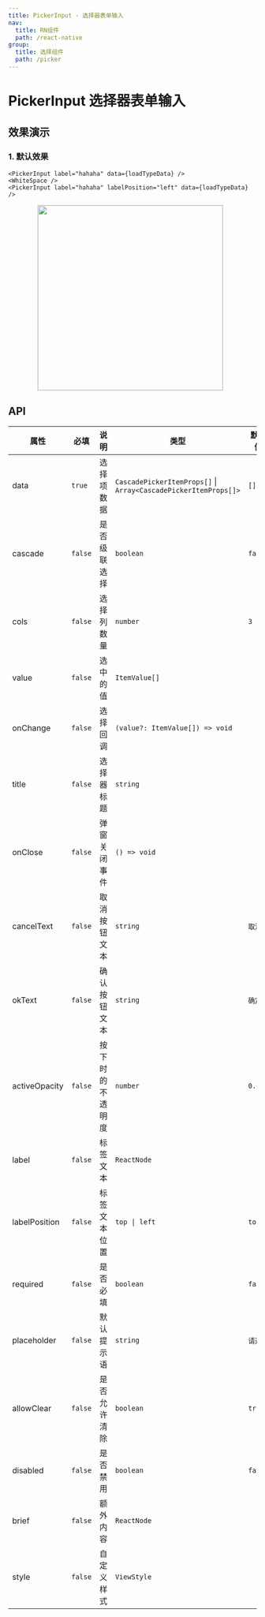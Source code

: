```yaml
---
title: PickerInput - 选择器表单输入
nav:
  title: RN组件
  path: /react-native
group:
  title: 选择组件
  path: /picker
---
```


# PickerInput 选择器表单输入

## 效果演示

### 1. 默认效果

```tsx | pure
<PickerInput label="hahaha" data={loadTypeData} />
<WhiteSpace />
<PickerInput label="hahaha" labelPosition="left" data={loadTypeData} />
```

<center>
  <figure>
    <img
      src="https://td-dev-public.oss-cn-hangzhou.aliyuncs.com/maoyes-app/1644825727475637877.gif"
      style="width: 375px; margin-right: 10px; border: 1px solid #ddd;"
    />
  </figure>
</center>

## API

| 属性 | 必填 | 说明 | 类型 | 默认值 |
| --- | --- | --- | --- | --- |
| data | `true` | 选择项数据 | `CascadePickerItemProps[]` \| `Array<CascadePickerItemProps[]>` | `[]` |
| cascade | `false` | 是否级联选择 | `boolean` | `false` |
| cols | `false` | 选择列数量 | `number` | `3` |
| value | `false` | 选中的值 | `ItemValue[]` |  |
| onChange | `false` | 选择回调 | `(value?: ItemValue[]) => void` |  |
| title | `false` | 选择器标题 | `string` |  |
| onClose | `false` | 弹窗关闭事件 | `() => void` |  |
| cancelText | `false` | 取消按钮文本 | `string` | `取消` |
| okText | `false` | 确认按钮文本 | `string` | `确定` |
| activeOpacity | `false` | 按下时的不透明度 | `number` | `0.6` |
| label | `false` | 标签文本 | `ReactNode` |  |
| labelPosition | `false` | 标签文本位置 | `top \| left` | `top` |
| required | `false` | 是否必填 | `boolean` | `false` |
| placeholder | `false` | 默认提示语 | `string` | `请选择` |
| allowClear | `false` | 是否允许清除 | `boolean` | `true` |
| disabled | `false` | 是否禁用 | `boolean` | `false` |
| brief | `false` | 额外内容 | `ReactNode` |  |
| style | `false` | 自定义样式 | `ViewStyle` |  |
